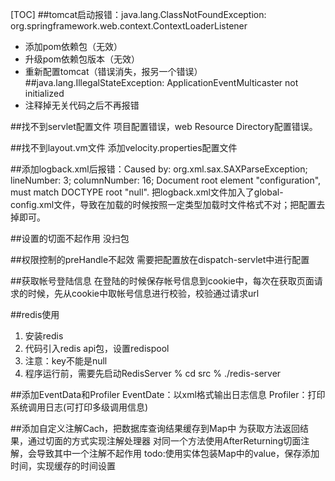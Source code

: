[TOC]
##tomcat启动报错：java.lang.ClassNotFoundException: org.springframework.web.context.ContextLoaderListener
* 添加pom依赖包（无效）
* 升级pom依赖包版本（无效）
* 重新配置tomcat（错误消失，报另一个错误）
##java.lang.IllegalStateException: ApplicationEventMulticaster not initialized
* 注释掉无关代码之后不再报错

##找不到servlet配置文件
项目配置错误，web Resource Directory配置错误。

##找不到layout.vm文件
添加velocity.properties配置文件

##添加logback.xml后报错：Caused by: org.xml.sax.SAXParseException; lineNumber: 3; columnNumber: 16; Document root element "configuration", must match DOCTYPE root "null".
把logback.xml文件加入了global-config.xml文件，导致在加载的时候按照一定类型加载时文件格式不对；把配置去掉即可。

##设置的切面不起作用
没扫包

##权限控制的preHandle不起效
需要把配置放在dispatch-servlet中进行配置

##获取帐号登陆信息
在登陆的时候保存帐号信息到cookie中，每次在获取页面请求的时候，先从cookie中取帐号信息进行校验，校验通过请求url

##redis使用
1. 安装redis
2. 代码引入redis api包，设置redispool
3. 注意：key不能是null
4. 程序运行前，需要先启动RedisServer
   % cd src
   % ./redis-server

##添加EventData和Profiler
EventDate：以xml格式输出日志信息
Profiler：打印系统调用日志(可打印多级调用信息)

##添加自定义注解Cach，把数据库查询结果缓存到Map中
为获取方法返回结果，通过切面的方式实现注解处理器
对同一个方法使用AfterReturning切面注解，会导致其中一个注解不起作用
todo:使用实体包装Map中的value，保存添加时间，实现缓存的时间设置